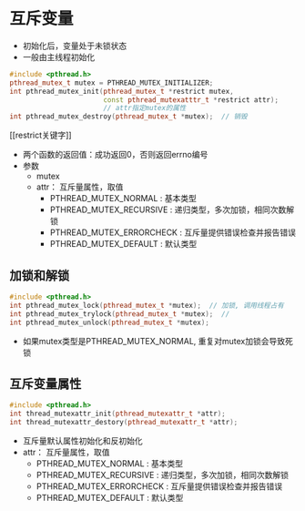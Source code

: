 # 互斥变量
  
- 初始化后，变量处于未锁状态
- 一般由主线程初始化
  
```c++
#include <pthread.h>  
pthread_mutex_t mutex = PTHREAD_MUTEX_INITIALIZER;
int pthread_mutex_init(pthread_mutex_t *restrict mutex,
                       const pthread_mutexatttr_t *restrict attr);
                       // attr指定mutex的属性
int pthread_mutex_destroy(pthread_mutex_t *mutex);  // 销毁                       
```
[[restrict关键字]]

- 两个函数的返回值：成功返回0，否则返回errno编号
- 参数
  - mutex
  - attr： 互斥量属性，取值
    - PTHREAD_MUTEX_NORMAL : 基本类型 
    - PTHREAD_MUTEX_RECURSIVE : 递归类型，多次加锁，相同次数解锁
    - PTHREAD_MUTEX_ERRORCHECK : 互斥量提供错误检查并报告错误
    - PTHREAD_MUTEX_DEFAULT : 默认类型
  
## 加锁和解锁

```c++
#include <pthread.h>
int pthread_mutex_lock(pthread_mutex_t *mutex);  // 加锁, 调用线程占有
int pthread_mutex_trylock(pthread_mutex_t *mutex);  // 
int pthread_mutex_unlock(pthread_mutex_t *mutex);
```

- 如果mutex类型是PTHREAD_MUTEX_NORMAL, 重复对mutex加锁会导致死锁

## 互斥变量属性

```c++  
#include <pthread.h>
int thread_mutexattr_init(pthread_mutexattr_t *attr);
int thread_mutexattr_destory(pthread_mutexattr_t *attr);
```

- 互斥量默认属性初始化和反初始化
- attr： 互斥量属性，取值
  - PTHREAD_MUTEX_NORMAL : 基本类型 
  - PTHREAD_MUTEX_RECURSIVE : 递归类型，多次加锁，相同次数解锁
  - PTHREAD_MUTEX_ERRORCHECK : 互斥量提供错误检查并报告错误
  - PTHREAD_MUTEX_DEFAULT : 默认类型
  

